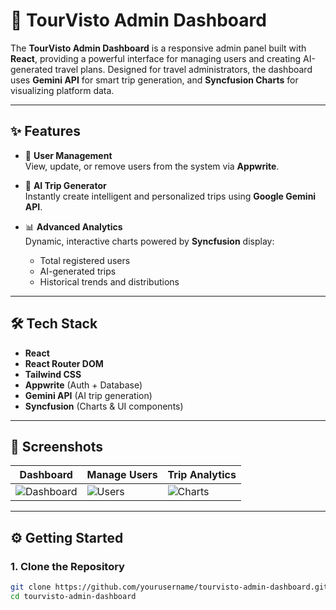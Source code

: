 # 🧭 TourVisto Admin Dashboard

The **TourVisto Admin Dashboard** is a responsive admin panel built with **React**, providing a powerful interface for managing users and creating AI-generated travel plans. Designed for travel administrators, the dashboard uses **Gemini API** for smart trip generation, and **Syncfusion Charts** for visualizing platform data.

---

## ✨ Features

- 👥 **User Management**  
  View, update, or remove users from the system via **Appwrite**.

- 🧠 **AI Trip Generator**  
  Instantly create intelligent and personalized trips using **Google Gemini API**.

- 📊 **Advanced Analytics**  
  Dynamic, interactive charts powered by **Syncfusion** display:
  - Total registered users
  - AI-generated trips
  - Historical trends and distributions

---

## 🛠 Tech Stack

- **React**  
- **React Router DOM**  
- **Tailwind CSS**  
- **Appwrite** (Auth + Database)  
- **Gemini API** (AI trip generation)  
- **Syncfusion** (Charts & UI components)

---

## 📸 Screenshots

| Dashboard | Manage Users | Trip Analytics |
|-----------|--------------|----------------|
| ![Dashboard](./screenshots/dashboard.png) | ![Users](./screenshots/users.png) | ![Charts](./screenshots/charts.png) |

---

## ⚙️ Getting Started

### 1. Clone the Repository

```bash
git clone https://github.com/yourusername/tourvisto-admin-dashboard.git
cd tourvisto-admin-dashboard
